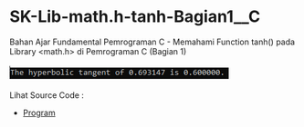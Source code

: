 # SK-Lib-math.h-tanh-Bagian1__C
Bahan Ajar Fundamental Pemrograman C - Memahami Function tanh() pada Library &lt;math.h> di Pemrograman C (Bagian 1)<br><br>
<img src="https://github.com/RizkyKhapidsyah/SK-Lib-math.h-tanh-Bagian1__C/blob/master/SK-Lib-math.h-tanh-Bagian1__C/result/001.PNG"><br><br>
Lihat Source Code : <br>
- <a href="https://github.com/RizkyKhapidsyah/SK-Lib-math.h-tanh-Bagian1__C/blob/master/SK-Lib-math.h-tanh-Bagian1__C/Source.c">Program</a>
